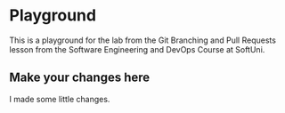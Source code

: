 # Playground

This is a playground for the lab from the Git Branching and Pull Requests lesson from the Software Engineering and DevOps Course at SoftUni.

## Make your changes here

I made some little changes.
